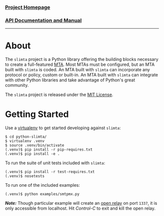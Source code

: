 
### [Project Homepage][5]
### [API Documentation and Manual][6]

--------------------

About
=====

The `slimta` project is a Python library offering the building blocks necessary
to create a full-featured [MTA][1]. Most MTAs must be configured, but an MTA
built with `slimta` is coded. An MTA built with `slimta` can incorporate any
protocol or policy, custom or built-in. An MTA built with `slimta` can
integrate with other Python libraries and take advantage of Python's great
community.

The `slimta` project is released under the [MIT License][4].

Getting Started
===============

Use a [virtualenv][2] to get started developing against `slimta`:

    $ cd python-slimta/
    $ virtualenv .venv
    $ source .venv/bin/activate
    (.venv)$ pip install -r pip-requires.txt
    (.venv)$ pip install -e .

To run the suite of unit tests included with `slimta`:

    (.venv)$ pip install -r test-requires.txt
    (.venv)$ nosetests

To run one of the included examples:

    (.venv)$ python examples/smtpmx.py

***Note:*** Though particular example will create an [open relay][3] on port
`1337`, it is only accessible from localhost. Hit *Control-C* to exit and kill
the open relay.

[1]: http://en.wikipedia.org/wiki/Message_transfer_agent
[2]: http://pypi.python.org/pypi/virtualenv
[3]: http://en.wikipedia.org/wiki/Open_mail_relay
[4]: http://opensource.org/licenses/MIT
[5]: http://slimta.org/
[6]: http://python-slimta.readthedocs.org/

